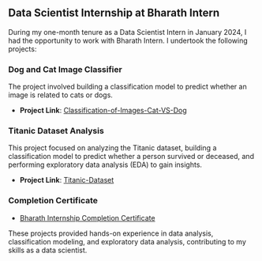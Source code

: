 ## Data Scientist Internship at Bharath Intern

During my one-month tenure as a Data Scientist Intern in January 2024, I had the opportunity to work with Bharath Intern. I undertook the following projects:

### Dog and Cat Image Classifier

The project involved building a classification model to predict whether an image is related to cats or dogs.

- **Project Link**: [Classification-of-Images-Cat-VS-Dog](https://github.com/ukishore33/Classification-of-Images-Cat-VS-Dog)

### Titanic Dataset Analysis

This project focused on analyzing the Titanic dataset, building a classification model to predict whether a person survived or deceased, and performing exploratory data analysis (EDA) to gain insights.

- **Project Link**: [Titanic-Dataset](https://github.com/ukishore33/Titanic-Dataset)

### Completion Certificate

- [Bharath Internship Completion Certificate](https://github.com/ukishore33/Certifications/blob/main/Internship/Bharath%20intern/Certificates/Bharath%20intern.pdf)

These projects provided hands-on experience in data analysis, classification modeling, and exploratory data analysis, contributing to my skills as a data scientist.


